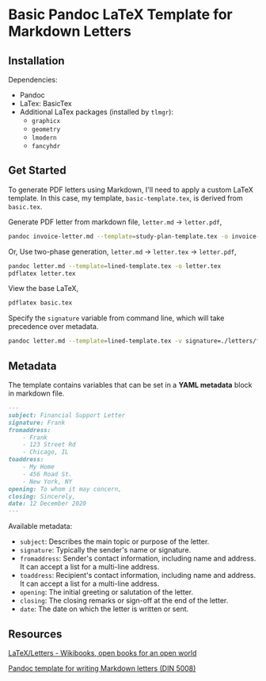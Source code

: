 # Basic Pandoc LaTeX Template for Markdown Letters

## Installation

Dependencies:
- Pandoc
- LaTex: BasicTex
- Additional LaTex packages (installed by `tlmgr`):
    - `graphicx`
    - `geometry`
    - `lmodern`
    - `fancyhdr`


## Get Started

To generate PDF letters using Markdown, I'll need to apply a custom LaTeX template. In this case, my template, `basic-template.tex`, is derived from `basic.tex`.

Generate PDF letter from markdown file, `letter.md` -> `letter.pdf`,

```sh
pandoc invoice-letter.md --template=study-plan-template.tex -o invoice-letter.pdf
```

Or, Use two-phase generation, `letter.md` -> `letter.tex` -> `letter.pdf`,

```sh
pandoc letter.md --template=lined-template.tex -o letter.tex
pdflatex letter.tex
```

View the base LaTeX,

```sh
pdflatex basic.tex
```

Specify the `signature` variable from command line, which will take precedence over metadata.

```sh
pandoc letter.md --template=lined-template.tex -v signature=./letters/formal-letter/signature.pdf -o letter.pdf 
```

## Metadata

The template contains variables that can be set in a **YAML metadata** block in markdown file.

```markdown
---
subject: Financial Support Letter
signature: Frank
fromaddress:
    - Frank
    - 123 Street Rd
    - Chicago, IL
toaddress:
    - My Home
    - 456 Road St.
    - New York, NY
opening: To whom it may concern,
closing: Sincerely,
date: 12 December 2020
---
```

Available metadata:

- `subject`: Describes the main topic or purpose of the letter.
- `signature`: Typically the sender's name or signature.
- `fromaddress`: Sender's contact information, including name and address. It can accept a list for a multi-line address.
- `toaddress`: Recipient's contact information, including name and address. It can accept a list for a multi-line address.
- `opening`: The initial greeting or salutation of the letter.
- `closing`: The closing remarks or sign-off at the end of the letter.
- `date`: The date on which the letter is written or sent.

## Resources

[LaTeX/Letters - Wikibooks, open books for an open world](https://en.wikibooks.org/wiki/LaTeX/Letters)

[Pandoc template for writing Markdown letters (DIN 5008)](https://github.com/benedictdudel/pandoc-letter-din5008)